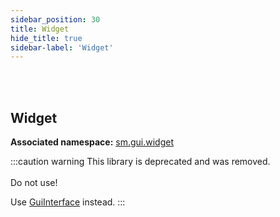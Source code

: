 ```yaml
---
sidebar_position: 30
title: Widget
hide_title: true
sidebar-label: 'Widget'
---
```


<br></br>

## Widget

**Associated namespace:** [sm.gui.widget](/docs/Game-Script-Environment/Static-Functions/sm.gui.widget)

:::caution warning
This library is deprecated and was removed. <br></br>
Do not use!

Use [GuiInterface](/docs/Game-Script-Environment/Userdata/GuiInterface) instead.
:::




